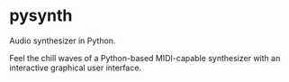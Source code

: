 # pysynth
Audio synthesizer in Python.

Feel the chill waves of a Python-based MIDI-capable synthesizer with an interactive graphical user interface.
